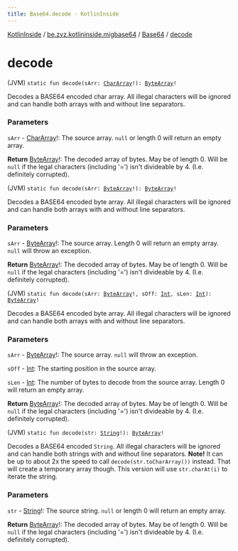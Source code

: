 ```yaml
---
title: Base64.decode - KotlinInside
---
```


[KotlinInside](../../index.html) / [be.zvz.kotlininside.migbase64](../index.html) / [Base64](index.html) / [decode](./decode.html)

# decode

(JVM) `static fun decode(sArr: `[`CharArray`](https://kotlinlang.org/api/latest/jvm/stdlib/kotlin/-char-array/index.html)`!): `[`ByteArray`](https://kotlinlang.org/api/latest/jvm/stdlib/kotlin/-byte-array/index.html)`!`

Decodes a BASE64 encoded char array. All illegal characters will be ignored and can handle both arrays with and without line separators.

### Parameters

`sArr` - [CharArray](https://kotlinlang.org/api/latest/jvm/stdlib/kotlin/-char-array/index.html)!: The source array. `null` or length 0 will return an empty array.

**Return**
[ByteArray](https://kotlinlang.org/api/latest/jvm/stdlib/kotlin/-byte-array/index.html)!: The decoded array of bytes. May be of length 0. Will be `null` if the legal characters (including '=') isn't divideable by 4. (I.e. definitely corrupted).

(JVM) `static fun decode(sArr: `[`ByteArray`](https://kotlinlang.org/api/latest/jvm/stdlib/kotlin/-byte-array/index.html)`!): `[`ByteArray`](https://kotlinlang.org/api/latest/jvm/stdlib/kotlin/-byte-array/index.html)`!`

Decodes a BASE64 encoded byte array. All illegal characters will be ignored and can handle both arrays with and without line separators.

### Parameters

`sArr` - [ByteArray](https://kotlinlang.org/api/latest/jvm/stdlib/kotlin/-byte-array/index.html)!: The source array. Length 0 will return an empty array. `null` will throw an exception.

**Return**
[ByteArray](https://kotlinlang.org/api/latest/jvm/stdlib/kotlin/-byte-array/index.html)!: The decoded array of bytes. May be of length 0. Will be `null` if the legal characters (including '=') isn't divideable by 4. (I.e. definitely corrupted).

(JVM) `static fun decode(sArr: `[`ByteArray`](https://kotlinlang.org/api/latest/jvm/stdlib/kotlin/-byte-array/index.html)`!, sOff: `[`Int`](https://kotlinlang.org/api/latest/jvm/stdlib/kotlin/-int/index.html)`, sLen: `[`Int`](https://kotlinlang.org/api/latest/jvm/stdlib/kotlin/-int/index.html)`): `[`ByteArray`](https://kotlinlang.org/api/latest/jvm/stdlib/kotlin/-byte-array/index.html)`!`

Decodes a BASE64 encoded byte array. All illegal characters will be ignored and can handle both arrays with and without line separators.

### Parameters

`sArr` - [ByteArray](https://kotlinlang.org/api/latest/jvm/stdlib/kotlin/-byte-array/index.html)!: The source array. `null` will throw an exception.

`sOff` - [Int](https://kotlinlang.org/api/latest/jvm/stdlib/kotlin/-int/index.html): The starting position in the source array.

`sLen` - [Int](https://kotlinlang.org/api/latest/jvm/stdlib/kotlin/-int/index.html): The number of bytes to decode from the source array. Length 0 will return an empty array.

**Return**
[ByteArray](https://kotlinlang.org/api/latest/jvm/stdlib/kotlin/-byte-array/index.html)!: The decoded array of bytes. May be of length 0. Will be `null` if the legal characters (including '=') isn't divideable by 4. (I.e. definitely corrupted).

(JVM) `static fun decode(str: `[`String`](https://kotlinlang.org/api/latest/jvm/stdlib/kotlin/-string/index.html)`!): `[`ByteArray`](https://kotlinlang.org/api/latest/jvm/stdlib/kotlin/-byte-array/index.html)`!`

Decodes a BASE64 encoded `String`. All illegal characters will be ignored and can handle both strings with and without line separators. **Note!** It can be up to about 2x the speed to call `decode(str.toCharArray())` instead. That will create a temporary array though. This version will use `str.charAt(i)` to iterate the string.

### Parameters

`str` - [String](https://kotlinlang.org/api/latest/jvm/stdlib/kotlin/-string/index.html)!: The source string. `null` or length 0 will return an empty array.

**Return**
[ByteArray](https://kotlinlang.org/api/latest/jvm/stdlib/kotlin/-byte-array/index.html)!: The decoded array of bytes. May be of length 0. Will be `null` if the legal characters (including '=') isn't divideable by 4. (I.e. definitely corrupted).

